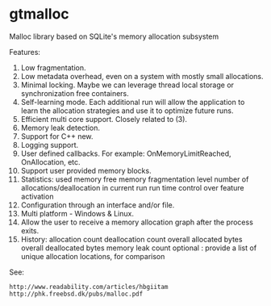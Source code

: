 gtmalloc
========

Malloc library based on SQLite's memory allocation subsystem

Features:

1. Low fragmentation.
2. Low metadata overhead, even on a system with mostly small allocations.
3. Minimal locking. Maybe we can leverage thread local storage or synchronization free containers.
4. Self-learning mode. Each additional run will allow the application to learn the allocation strategies and use it to optimize future runs.
5. Efficient multi core support. Closely related to (3).
6. Memory leak detection.
6. Support for C++ new.
7. Logging support.
8. User defined callbacks. For example: OnMemoryLimitReached, OnAllocation, etc.
9. Support user provided memory blocks.
10. Statistics:
	used memory
	free memory
	fragmentation level
	number of allocations/deallocation in current run
	run time control over feature activation
11. Configuration through an interface and/or file.
12. Multi platform - Windows & Linux.
13. Allow the user to receive a memory allocation graph after the process exits.
14. History:
	allocation count
	deallocation count
	overall allocated bytes
	overall deallocated bytes
	memory leak count
	optional : provide a list of unique allocation locations, for comparison

See:

	http://www.readability.com/articles/hbgiitam
	http://phk.freebsd.dk/pubs/malloc.pdf

